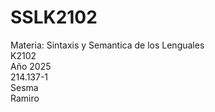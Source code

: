 # SSLK2102 #
Materia: Sintaxis y Semantica de los Lenguales  
K2102  
Año 2025  
214.137-1  
Sesma  
Ramiro
